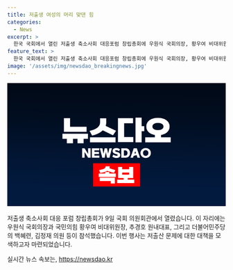 ```yaml
---
title: 저출생 여성의 머리 맞댄 힘
categories:
  - News
excerpt: >
  한국 국회에서 열린 저출생 축소사회 대응포럼 창립총회에 우원식 국회의장, 황우여 비대위원장, 추경호 원내대표, 백혜련, 김정재 의원이 참석했다.
feature_text: >
  한국 국회에서 열린 저출생 축소사회 대응포럼 창립총회에 우원식 국회의장, 황우여 비대위원장, 추경호 원내대표, 백혜련, 김정재 의원이 참석했다.
image: '/assets/img/newsdao_breakingnews.jpg'
---
```


<p><img src="/assets/img/newsdao_breakingnews.jpg" alt="bookingtag 속보" /></p>

<p>저출생 축소사회 대응 포럼 창립총회가 9일 국회 의원회관에서 열렸습니다. 이 자리에는 우원식 국회의장과 국민의힘 황우여 비대위원장, 추경호 원내대표, 그리고 더불어민주당의 백혜련, 김정재 의원 등이 참석했습니다. 이번 행사는 저출산 문제에 대한 대책을 모색하고자 마련되었습니다.</p>
실시간 뉴스 속보는, <a href="https://newsdao.kr" rel="dofollow">https://newsdao.kr</a>


